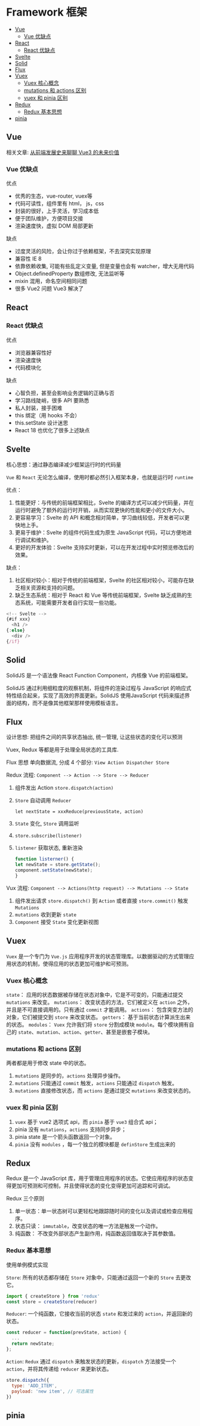 # Framework 框架

- [Vue](#vue)
  - [Vue 优缺点](#vue-优缺点)
- [React](#react)
  - [React 优缺点](#react-优缺点)
- [Svelte](#svelte)
- [Solid](#solid)
- [Flux](#flux)
- [Vuex](#vuex)
  - [Vuex 核心概念](#vuex-核心概念)
  - [mutations 和 actions 区别](#mutations-和-actions-区别)
  - [vuex 和 pinia 区别](#vuex-和-pinia-区别)
- [Redux](#redux)
  - [Redux 基本思想](#redux-基本思想)
- [pinia](#pinia)

## Vue

相关文章: [从前端发展史来聊聊 Vue3 的未来价值](https://zhuanlan.zhihu.com/p/522160995)

### Vue 优缺点

优点

- 优秀的生态，vue-router, vuex等
- 代码可读性，组件里有 html， js，css
- 封装的很好，上手灵活，学习成本低
- 便于团队维护，方便项目交接
- 渲染速度快，虚拟 DOM 局部更新

缺点

- 过度灵活的风险，会让你过于依赖框架，不去深究实现原理
- 兼容性 IE 8
- 依靠依赖收集, 可能有些乱定义变量, 但是变量也会有 watcher，增大无用代码
- Object.definedProperty 数组修改, 无法监听等
- mixin 混用，命名空间相同问题
- 很多 Vue2 问题 Vue3 解决了

## React

### React 优缺点

优点

- 浏览器兼容性好
- 渲染速度快
- 代码模块化

缺点

- 心智负担，甚至会影响业务逻辑的正确与否
- 学习路线陡峭，很多 API 要熟悉
- 私人封装，接手困难
- this 绑定（用 hooks 不会）
- this.setState 设计迷思
- React 18 也优化了很多上述缺点

## Svelte

核心思想：通过静态编译减少框架运行时的代码量

`Vue` 和 `React` 无论怎么编译，使用时都必然引入框架本身，也就是运行时 `runtime`

优点：

1. 性能更好：与传统的前端框架相比，Svelte 的编译方式可以减少代码量，并在运行时避免了额外的运行时开销，从而实现更快的性能和更小的文件大小。
2. 更容易学习：Svelte 的 API 和概念相对简单，学习曲线较低，开发者可以更快地上手。
3. 更易于维护：Svelte 的组件代码生成为原生 JavaScript 代码，可以方便地进行调试和维护。
4. 更好的开发体验：Svelte 支持实时更新，可以在开发过程中实时预览修改后的效果。

缺点：

1. 社区相对较小：相对于传统的前端框架，Svelte 的社区相对较小，可能存在缺乏相关资源和支持的问题。
2. 缺乏生态系统：相对于 React 和 Vue 等传统前端框架，Svelte 缺乏成熟的生态系统，可能需要开发者自行实现一些功能。

```js
<!-- Svelte -->
{#if xxx}
  <h1 />
{:else}
  <div />
{/if}
```

## Solid

SolidJS 是一个语法像 React Function Component，内核像 Vue 的前端框架。

SolidJS 通过利用细粒度的观察机制，将组件的渲染过程与 JavaScript 的响应式特性结合起来，实现了高效的界面更新。SolidJS 使用JavaScript 代码来描述界面的结构，而不是像其他框架那样使用模板语言。

## Flux

设计思想: 把组件之间的共享状态抽出, 统一管理, 让这些状态的变化可以预测

Vuex, Redux 等都是用于处理全局状态的工具库.

Flux 思想 单向数据流, 分成 4 个部分: `View Action Dispatcher Store`

Redux 流程: `Component --> Action --> Store --> Reducer`

1. 组件发出 Action `store.dispatch(action)`
2. `Store` 自动调用 `Reducer`

   `let nextState = xxxReduce(previousState, action)`
3. `State` 变化, `Store` 调用监听
4. `store.subscribe(listener)`
5. `listener` 获取状态, 重新渲染

    ```js
    function listerner() {
    let newState = store.getState();
    component.setState(newState);   
    }
    ```

Vux 流程: `Component --> Actions(http request) --> Mutations --> State`

1. 组件发出请求 `store.dispatch()` 到 `Action` 或者直接 `store.commit()` 触发 `Mutations`
2. `mutations` 收到更新 `state`
3. `Component` 接受 `State` 变化更新视图

## Vuex

`Vuex` 是一个专门为 `Vue.js` 应用程序开发的状态管理库。以数据驱动的方式管理应用状态的机制，使得应用的状态更加可维护和可预测。

### Vuex 核心概念

`state`： 应用的状态数据被存储在状态对象中，它是不可变的，只能通过提交 `mutations` 来改变。
`mutations`： 改变状态的方法，它们被定义在 `action` 之外，并且是不可直接调用的。只有通过 `commit` 才能调用。
`actions`： 包含突变方法的对象，它们被提交到 `store` 来改变状态。
`getters`： 基于当前状态计算派生出来的状态。
`modules`： `Vuex` 允许我们将 `store` 分割成模块 `module`。每个模块拥有自己的 `state`、`mutation`、`action`、`getter`、甚至是嵌套子模块。

### mutations 和 actions 区别

两者都是用于修改 state 中的状态。

1. `mutations` 是同步的，`actions` 处理异步操作。
2. `mutations` 只能通过 `commit` 触发，`actions` 只能通过 `dispatch` 触发。
3. `mutations` 直接修改状态，而 `actions` 是通过提交 `mutations` 来改变状态的。

### vuex 和 pinia 区别

1. `vuex` 基于 vue2 选项式 api，而 `pinia` 基于 `vue3` 组合式 api；
2. pinia 没有 `mutations`，`actions` 支持同步异步；
3. pinia state 是一个箭头函数返回一个对象。
4. `pinia` 没有 `modules` ，每一个独立的模块都是 `definStore` 生成出来的

## Redux

Redux 是一个 JavaScript 库，用于管理应用程序的状态。它使应用程序的状态变得更加可预测和可控制，并且使得状态的变化变得更加可追踪和可调试。

Redux 三个原则

1. 单一状态：单一状态树可以更轻松地跟踪随时间的变化以及调试或检查应用程序。
2. 状态只读： `immutable`，改变状态的唯一方法是触发一个动作。
3. 纯函数： 不改变外部状态产生副作用，纯函数返回值取决于其参数值。

### Redux 基本思想

使用单例模式实现

`Store`: 所有的状态都存储在 `Store` 对象中，只能通过返回一个新的 `Store` 去更改它。

```js
import { createStore } from 'redux'
const store = createStore(reducer)
```

`Reducer`: 一个纯函数，它接收当前的状态 `state` 和发过来的 `action`，并返回新的状态。

```js
const reducer = function(prevState, action) {
  ...
  return newState;
};
```

`Action`: `Redux` 通过 `dispatch` 来触发状态的更新，`dispatch` 方法接受一个 `action`，并将其传递给 `reducer` 来更新状态。

```js
store.dispatch({
  type: 'ADD_ITEM',
  payload: 'new item', // 可选属性
})
```

## pinia
